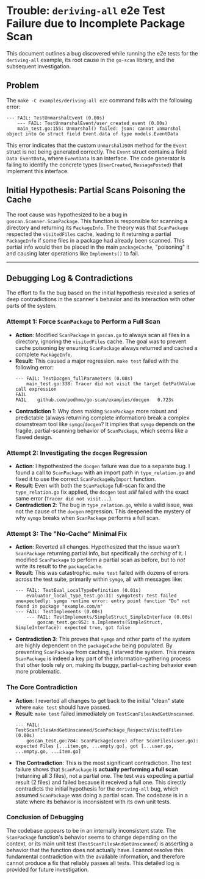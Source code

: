 # Trouble: `deriving-all` e2e Test Failure due to Incomplete Package Scan

This document outlines a bug discovered while running the e2e tests for the `deriving-all` example, its root cause in the `go-scan` library, and the subsequent investigation.

## Problem

The `make -C examples/deriving-all e2e` command fails with the following error:

```
--- FAIL: TestUnmarshalEvent (0.00s)
    --- FAIL: TestUnmarshalEvent/user_created_event (0.00s)
    main_test.go:155: Unmarshal() failed: json: cannot unmarshal object into Go struct field Event.data of type models.EventData
```

This error indicates that the custom `UnmarshalJSON` method for the `Event` struct is not being generated correctly. The `Event` struct contains a field `Data EventData`, where `EventData` is an interface. The code generator is failing to identify the concrete types (`UserCreated`, `MessagePosted`) that implement this interface.

## Initial Hypothesis: Partial Scans Poisoning the Cache

The root cause was hypothesized to be a bug in `goscan.Scanner.ScanPackage`. This function is responsible for scanning a directory and returning its `PackageInfo`. The theory was that `ScanPackage` respected the `visitedFiles` cache, leading to it returning a partial `PackageInfo` if some files in a package had already been scanned. This partial info would then be placed in the main `packageCache`, "poisoning" it and causing later operations like `Implements()` to fail.

---

## Debugging Log & Contradictions

The effort to fix the bug based on the initial hypothesis revealed a series of deep contradictions in the scanner's behavior and its interaction with other parts of the system.

### Attempt 1: Force `ScanPackage` to Perform a Full Scan

-   **Action**: Modified `ScanPackage` in `goscan.go` to always scan all files in a directory, ignoring the `visitedFiles` cache. The goal was to prevent cache poisoning by ensuring `ScanPackage` always returned and cached a complete `PackageInfo`.
-   **Result**: This caused a major regression. `make test` failed with the following error:
    ```
    --- FAIL: TestDocgen_fullParameters (0.08s)
        main_test.go:338: Tracer did not visit the target GetPathValue call expression
    FAIL
    FAIL	github.com/podhmo/go-scan/examples/docgen	0.723s
    ```
-   **Contradiction 1**: Why does making `ScanPackage` more robust and predictable (always returning complete information) break a complex downstream tool like `symgo`/`docgen`? It implies that `symgo` depends on the fragile, partial-scanning behavior of `ScanPackage`, which seems like a flawed design.

### Attempt 2: Investigating the `docgen` Regression

-   **Action**: I hypothesized the `docgen` failure was due to a separate bug. I found a call to `ScanPackage` with an import path in `type_relation.go` and fixed it to use the correct `ScanPackageByImport` function.
-   **Result**: Even with both the `ScanPackage` full-scan fix and the `type_relation.go` fix applied, the `docgen` test *still* failed with the exact same error (`Tracer did not visit...`).
-   **Contradiction 2**: The bug in `type_relation.go`, while a valid issue, was not the cause of the `docgen` regression. This deepened the mystery of why `symgo` breaks when `ScanPackage` performs a full scan.

### Attempt 3: The "No-Cache" Minimal Fix

-   **Action**: Reverted all changes. Hypothesized that the issue wasn't `ScanPackage` returning partial info, but specifically the *caching* of it. I modified `ScanPackage` to perform a partial scan as before, but to *not* write its result to the `packageCache`.
-   **Result**: This was catastrophic. `make test` failed with dozens of errors across the test suite, primarily within `symgo`, all with messages like:
    ```
    --- FAIL: TestEval_LocalTypeDefinition (0.01s)
        evaluator_local_type_test.go:31: symgotest: test failed unexpectedly: symgo runtime error: entry point function "Do" not found in package "example.com/m"
    --- FAIL: TestImplements (0.00s)
        --- FAIL: TestImplements/SimpleStruct_SimpleInterface (0.00s)
            goscan_test.go:952: s.Implements(SimpleStruct, SimpleInterface): expected true, got false
    ```
-   **Contradiction 3**: This proves that `symgo` and other parts of the system are highly dependent on the `packageCache` being populated. By preventing `ScanPackage` from caching, I starved the system. This means `ScanPackage` is indeed a key part of the information-gathering process that other tools rely on, making its buggy, partial-caching behavior even more problematic.

### The Core Contradiction

-   **Action**: I reverted all changes to get back to the initial "clean" state where `make test` should have passed.
-   **Result**: `make test` failed immediately on `TestScanFilesAndGetUnscanned`.
    ```
    --- FAIL: TestScanFilesAndGetUnscanned/ScanPackage_RespectsVisitedFiles (0.00s)
        goscan_test.go:784: ScanPackage(core) after ScanFiles(user.go): expected Files [...item.go, ...empty.go], got [...user.go, ...empty.go, ...item.go]
    ```
-   **The Contradiction**: This is the most significant contradiction. The test failure shows that `ScanPackage` is **actually performing a full scan** (returning all 3 files), not a partial one. The test was expecting a partial result (2 files) and failed because it received a full one. This directly contradicts the initial hypothesis for the `deriving-all` bug, which assumed `ScanPackage` was doing a partial scan. The codebase is in a state where its behavior is inconsistent with its own unit tests.

### Conclusion of Debugging

The codebase appears to be in an internally inconsistent state. The `ScanPackage` function's behavior seems to change depending on the context, or its main unit test (`TestScanFilesAndGetUnscanned`) is asserting a behavior that the function does not actually have. I cannot resolve this fundamental contradiction with the available information, and therefore cannot produce a fix that reliably passes all tests. This detailed log is provided for future investigation.
